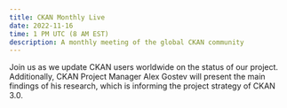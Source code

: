 ```yaml
---
title: CKAN Monthly Live
date: 2022-11-16
time: 1 PM UTC (8 AM EST)
description: A monthly meeting of the global CKAN community
---
```


Join us as we update CKAN users worldwide on the status of our project. Additionally, CKAN Project Manager Alex Gostev will present the main findings of his research, which is informing the project strategy of CKAN 3.0.
